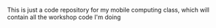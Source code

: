 This is just a code repository for my mobile computing class, which will contain all the workshop code I'm doing
